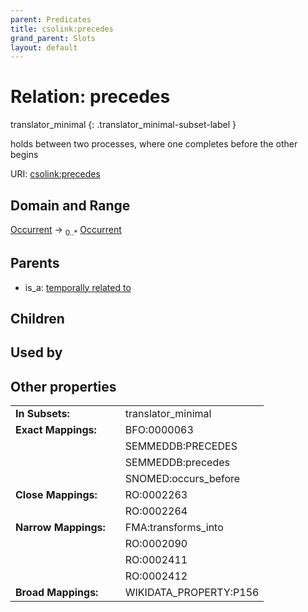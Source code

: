 ```yaml
---
parent: Predicates
title: csolink:precedes
grand_parent: Slots
layout: default
---
```


# Relation: precedes

translator_minimal
{: .translator_minimal-subset-label }


holds between two processes, where one completes before the other begins

URI: [csolink:precedes](https://w3id.org/csolink/vocab/precedes)

## Domain and Range

[Occurrent](Occurrent.md) ->  <sub>0..*</sub> [Occurrent](Occurrent.md)

## Parents

 *  is_a: [temporally related to](temporally_related_to.md)

## Children


## Used by


## Other properties

|  |  |  |
| --- | --- | --- |
| **In Subsets:** | | translator_minimal |
| **Exact Mappings:** | | BFO:0000063 |
|  | | SEMMEDDB:PRECEDES |
|  | | SEMMEDDB:precedes |
|  | | SNOMED:occurs_before |
| **Close Mappings:** | | RO:0002263 |
|  | | RO:0002264 |
| **Narrow Mappings:** | | FMA:transforms_into |
|  | | RO:0002090 |
|  | | RO:0002411 |
|  | | RO:0002412 |
| **Broad Mappings:** | | WIKIDATA_PROPERTY:P156 |

